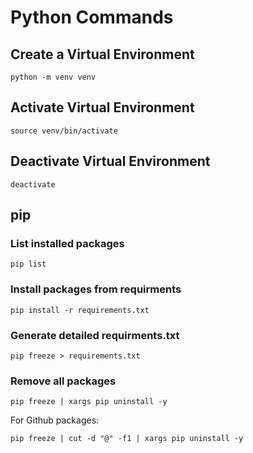 # Python Commands

## Create a Virtual Environment

```
python -m venv venv
```

## Activate Virtual Environment

```
source venv/bin/activate
```

## Deactivate Virtual Environment

```
deactivate
```

## pip

### List installed packages

```
pip list
```

### Install packages from requirments

```
pip install -r requirements.txt
```

### Generate detailed requirments.txt
```
pip freeze > requirements.txt
```

### Remove all packages

```
pip freeze | xargs pip uninstall -y
```
For Github packages:
```
pip freeze | cut -d "@" -f1 | xargs pip uninstall -y
```
